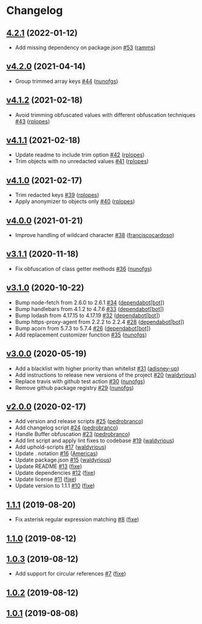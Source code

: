 # Changelog

## [4.2.1](https://github.com/uphold/anonymizer/releases/tag/v4.2.1) (2022-01-12)
- Add missing dependency on package.json [\#53](https://github.com/uphold/anonymizer/pull/53) ([ramms](https://github.com/ramms))

## [v4.2.0](https://github.com/uphold/anonymizer/releases/tag/v4.2.0) (2021-04-14)
- Group trimmed array keys [\#44](https://github.com/uphold/anonymizer/pull/44) ([nunofgs](https://github.com/nunofgs))

## [v4.1.2](https://github.com/uphold/anonymizer/releases/tag/v4.1.2) (2021-02-18)
- Avoid trimming obfuscated values with different obfuscation techniques [\#43](https://github.com/uphold/anonymizer/pull/43) ([rplopes](https://github.com/rplopes))

## [v4.1.1](https://github.com/uphold/anonymizer/releases/tag/v4.1.1) (2021-02-18)
- Update readme to include trim option [\#42](https://github.com/uphold/anonymizer/pull/42) ([rplopes](https://github.com/rplopes))
- Trim objects with no unredacted values [\#41](https://github.com/uphold/anonymizer/pull/41) ([rplopes](https://github.com/rplopes))

## [v4.1.0](https://github.com/uphold/anonymizer/releases/tag/v4.1.0) (2021-02-17)
- Trim redacted keys [\#39](https://github.com/uphold/anonymizer/pull/39) ([rplopes](https://github.com/rplopes))
- Apply anonymizer to objects only [\#40](https://github.com/uphold/anonymizer/pull/40) ([rplopes](https://github.com/rplopes))

## [v4.0.0](https://github.com/uphold/anonymizer/releases/tag/v4.0.0) (2021-01-21)
- Improve handling of wildcard character [\#38](https://github.com/uphold/anonymizer/pull/38) ([franciscocardoso](https://github.com/franciscocardoso))

## [v3.1.1](https://github.com/uphold/anonymizer/releases/tag/v3.1.1) (2020-11-18)
- Fix obfuscation of class getter methods [\#36](https://github.com/uphold/anonymizer/pull/36) ([nunofgs](https://github.com/nunofgs))

## [v3.1.0](https://github.com/uphold/anonymizer/releases/tag/v3.1.0) (2020-10-22)
- Bump node-fetch from 2.6.0 to 2.6.1 [\#34](https://github.com/uphold/anonymizer/pull/34) ([dependabot[bot]](https://github.com/apps/dependabot))
- Bump handlebars from 4.1.2 to 4.7.6 [\#33](https://github.com/uphold/anonymizer/pull/33) ([dependabot[bot]](https://github.com/apps/dependabot))
- Bump lodash from 4.17.15 to 4.17.19 [\#32](https://github.com/uphold/anonymizer/pull/32) ([dependabot[bot]](https://github.com/apps/dependabot))
- Bump https-proxy-agent from 2.2.2 to 2.2.4 [\#28](https://github.com/uphold/anonymizer/pull/28) ([dependabot[bot]](https://github.com/apps/dependabot))
- Bump acorn from 5.7.3 to 5.7.4 [\#26](https://github.com/uphold/anonymizer/pull/26) ([dependabot[bot]](https://github.com/apps/dependabot))
- Add replacement customizer function [\#35](https://github.com/uphold/anonymizer/pull/35) ([nunofgs](https://github.com/nunofgs))

## [v3.0.0](https://github.com/uphold/anonymizer/releases/tag/v3.0.0) (2020-05-19)
- Add a blacklist with higher priority than whitelist [\#31](https://github.com/uphold/anonymizer/pull/31) ([adisney-up](https://github.com/adisney-up))
- Add instructions to release new versions of the project [\#20](https://github.com/uphold/anonymizer/pull/20) ([waldyrious](https://github.com/waldyrious))
- Replace travis with github test action [\#30](https://github.com/uphold/anonymizer/pull/30) ([nunofgs](https://github.com/nunofgs))
- Remove github package registry [\#29](https://github.com/uphold/anonymizer/pull/29) ([nunofgs](https://github.com/nunofgs))

## [v2.0.0](https://github.com/uphold/anonymizer/releases/tag/v2.0.0) (2020-02-17)
- Add version and release scripts [\#25](https://github.com/uphold/anonymizer/pull/25) ([pedrobranco](https://github.com/pedrobranco))
- Add changelog script [\#24](https://github.com/uphold/anonymizer/pull/24) ([pedrobranco](https://github.com/pedrobranco))
- Handle Buffer obfuscation [\#23](https://github.com/uphold/anonymizer/pull/23) ([pedrobranco](https://github.com/pedrobranco))
- Add lint script and apply lint fixes to codebase [\#19](https://github.com/uphold/anonymizer/pull/19) ([waldyrious](https://github.com/waldyrious))
- Add uphold-scripts [\#17](https://github.com/uphold/anonymizer/pull/17) ([waldyrious](https://github.com/waldyrious))
- Update . notation [\#16](https://github.com/uphold/anonymizer/pull/16) ([Americas](https://github.com/Americas))
- Update package.json [\#15](https://github.com/uphold/anonymizer/pull/15) ([waldyrious](https://github.com/waldyrious))
- Update README [\#13](https://github.com/uphold/anonymizer/pull/13) ([fixe](https://github.com/fixe))
- Update dependencies [\#12](https://github.com/uphold/anonymizer/pull/12) ([fixe](https://github.com/fixe))
- Update license [\#11](https://github.com/uphold/anonymizer/pull/11) ([fixe](https://github.com/fixe))
- Update version to 1.1.1 [\#10](https://github.com/uphold/anonymizer/pull/10) ([fixe](https://github.com/fixe))

## [1.1.1](https://github.com/uphold/anonymizer/releases/tag/v1.1.1) (2019-08-20)
- Fix asterisk regular expression matching [\#8](https://github.com/uphold/anonymizer/pull/8) ([fixe](https://github.com/fixe))

## [1.1.0](https://github.com/uphold/anonymizer/releases/tag/v1.1.0) (2019-08-12)

## [1.0.3](https://github.com/uphold/anonymizer/releases/tag/v1.0.3) (2019-08-12)
- Add support for circular references [\#7](https://github.com/uphold/anonymizer/pull/7) ([fixe](https://github.com/fixe))

## [1.0.2](https://github.com/uphold/anonymizer/releases/tag/v1.0.2) (2019-08-12)

## [1.0.1](https://github.com/uphold/anonymizer/releases/tag/v1.0.1) (2019-08-08)
